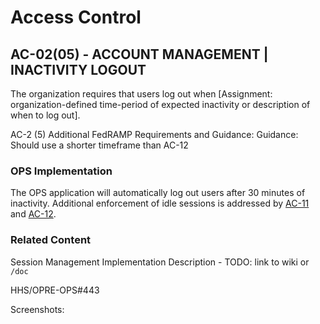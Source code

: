 # Access Control

## AC-02(05) - ACCOUNT MANAGEMENT | INACTIVITY LOGOUT

The organization requires that users log out when [Assignment: organization-defined time-period of expected inactivity or description of when to log out].

AC-2 (5) Additional FedRAMP Requirements and Guidance:
Guidance: Should use a shorter timeframe than AC-12

### OPS Implementation

The OPS application will automatically log out users after 30 minutes of inactivity. Additional enforcement of idle sessions is addressed by [AC-11](ac-11/index.md) and [AC-12](ac-12/index.md).

### Related Content

Session Management Implementation Description - TODO: link to wiki or `/doc`

HHS/OPRE-OPS#443

Screenshots:
